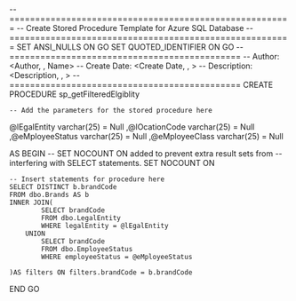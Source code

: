 -- =======================================================
-- Create Stored Procedure Template for Azure SQL Database
-- =======================================================
SET ANSI_NULLS ON
GO
SET QUOTED_IDENTIFIER ON
GO
-- =============================================
-- Author:      <Author, , Name>
-- Create Date: <Create Date, , >
-- Description: <Description, , >
-- =============================================
CREATE PROCEDURE sp_getFilteredElgiblity

    -- Add the parameters for the stored procedure here
  @lEgalEntity varchar(25) = Null
 ,@lOcationCode varchar(25) = Null
 ,@eMployeeStatus varchar(25) = Null
 ,@eMployeeClass varchar(25) = Null

AS
BEGIN
    -- SET NOCOUNT ON added to prevent extra result sets from
    -- interfering with SELECT statements.
    SET NOCOUNT ON

    -- Insert statements for procedure here
    SELECT DISTINCT b.brandCode 
	FROM dbo.Brands AS b
	INNER JOIN(
			SELECT brandCode
			FROM dbo.LegalEntity
			WHERE legalEntity = @lEgalEntity
		UNION
			SELECT brandCode
			FROM dbo.EmployeeStatus
			WHERE employeeStatus = @eMployeeStatus

	)AS filters ON filters.brandCode = b.brandCode
END
GO
